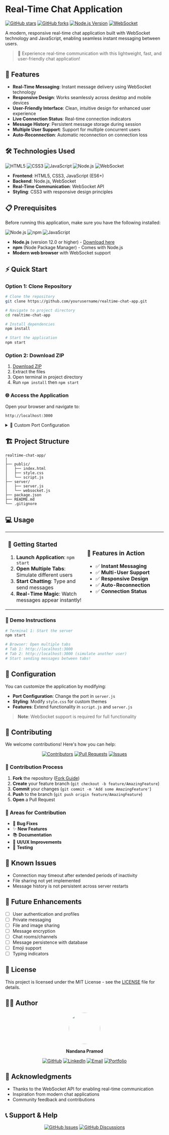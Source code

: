 # Real-Time Chat Application

[![GitHub stars](https://img.shields.io/github/stars/yourusername/realtime-chat-app.svg?style=social&label=Star)](https://github.com/nandanaap/real-time-chat-application)
[![GitHub forks](https://img.shields.io/github/forks/yourusername/realtime-chat-app.svg?style=social&label=Fork)](https://github.com/nandanaap/real-time-chat-application/fork)
[![Node.js Version](https://img.shields.io/badge/node-%3E%3D12.0.0-brightgreen)](https://nodejs.org/)
[![WebSocket](https://img.shields.io/badge/WebSocket-Enabled-blue.svg)](https://developer.mozilla.org/en-US/docs/Web/API/WebSocket)

A modern, responsive real-time chat application built with WebSocket technology and JavaScript, enabling seamless instant messaging between users.



> 💬 Experience real-time communication with this lightweight, fast, and user-friendly chat application!

## 🚀 Features

- **Real-Time Messaging**: Instant message delivery using WebSocket technology
- **Responsive Design**: Works seamlessly across desktop and mobile devices
- **User-Friendly Interface**: Clean, intuitive design for enhanced user experience
- **Live Connection Status**: Real-time connection indicators
- **Message History**: Persistent message storage during session
- **Multiple User Support**: Support for multiple concurrent users
- **Auto-Reconnection**: Automatic reconnection on connection loss

## 🛠️ Technologies Used

![HTML5](https://img.shields.io/badge/-HTML5-E34F26?style=flat-square&logo=html5&logoColor=white)
![CSS3](https://img.shields.io/badge/-CSS3-1572B6?style=flat-square&logo=css3&logoColor=white)
![JavaScript](https://img.shields.io/badge/-JavaScript-F7DF1E?style=flat-square&logo=javascript&logoColor=black)
![Node.js](https://img.shields.io/badge/-Node.js-339933?style=flat-square&logo=node.js&logoColor=white)
![WebSocket](https://img.shields.io/badge/-WebSocket-010101?style=flat-square&logo=socket.io&logoColor=white)

- **Frontend**: HTML5, CSS3, JavaScript (ES6+)
- **Backend**: Node.js, WebSocket
- **Real-Time Communication**: WebSocket API
- **Styling**: CSS3 with responsive design principles

## 📋 Prerequisites

Before running this application, make sure you have the following installed:

![Node.js](https://img.shields.io/badge/-Node.js-339933?style=flat-square&logo=node.js&logoColor=white)
![npm](https://img.shields.io/badge/-npm-CB3837?style=flat-square&logo=npm&logoColor=white)
![JavaScript](https://img.shields.io/badge/-JavaScript-F7DF1E?style=flat-square&logo=javascript&logoColor=black)

- **Node.js** (version 12.0 or higher) - [Download here](https://nodejs.org/)
- **npm** (Node Package Manager) - Comes with Node.js
- **Modern web browser** with WebSocket support

## ⚡ Quick Start

### Option 1: Clone Repository
```bash
# Clone the repository
git clone https://github.com/yourusername/realtime-chat-app.git

# Navigate to project directory
cd realtime-chat-app

# Install dependencies
npm install

# Start the application
npm start
```

### Option 2: Download ZIP
1. [Download ZIP](https://github.com/yourusername/realtime-chat-app/archive/main.zip)
2. Extract the files
3. Open terminal in project directory
4. Run `npm install` then `npm start`

### 🌐 Access the Application
Open your browser and navigate to:
```
http://localhost:3000
```

<details>
<summary>🔧 Custom Port Configuration</summary>

```javascript
// In server.js, modify:
const PORT = process.env.PORT || 3000; // Change 3000 to your preferred port
```
</details>

## 🏗️ Project Structure

```
realtime-chat-app/
│
├── public/
│   ├── index.html
│   ├── style.css
│   └── script.js
├── server/
│   ├── server.js
│   └── websocket.js
├── package.json
├── README.md
└── .gitignore
```

## 💻 Usage

<table>
<tr>
<td width="50%">

### 🚀 Getting Started
1. **Launch Application**: `npm start`
2. **Open Multiple Tabs**: Simulate different users
3. **Start Chatting**: Type and send messages
4. **Real-Time Magic**: Watch messages appear instantly!

</td>
<td width="50%">

### 📱 Features in Action
- ✅ **Instant Messaging**
- ✅ **Multi-User Support**
- ✅ **Responsive Design**
- ✅ **Auto-Reconnection**
- ✅ **Connection Status**

</td>
</tr>
</table>

### 🎯 Demo Instructions
```bash
# Terminal 1: Start the server
npm start

# Browser: Open multiple tabs
# Tab 1: http://localhost:3000
# Tab 2: http://localhost:3000 (simulate another user)
# Start sending messages between tabs!
```

## 🔧 Configuration

You can customize the application by modifying:

- **Port Configuration**: Change the port in `server.js`
- **Styling**: Modify `style.css` for custom themes
- **Features**: Extend functionality in `script.js` and `server.js`



> **Note**: WebSocket support is required for full functionality

## 🤝 Contributing

We welcome contributions! Here's how you can help:

<div align="center">

[![Contributors](https://img.shields.io/github/contributors/yourusername/realtime-chat-app.svg?style=for-the-badge)](https://github.com/yourusername/realtime-chat-app/graphs/contributors)
[![Pull Requests](https://img.shields.io/github/issues-pr/yourusername/realtime-chat-app.svg?style=for-the-badge)](https://github.com/yourusername/realtime-chat-app/pulls)
[![Issues](https://img.shields.io/github/issues/yourusername/realtime-chat-app.svg?style=for-the-badge)](https://github.com/yourusername/realtime-chat-app/issues)

</div>

### 🔄 Contribution Process
1. **Fork** the repository ([Fork Guide](https://docs.github.com/en/get-started/quickstart/fork-a-repo))
2. **Create** your feature branch (`git checkout -b feature/AmazingFeature`)
3. **Commit** your changes (`git commit -m 'Add some AmazingFeature'`)
4. **Push** to the branch (`git push origin feature/AmazingFeature`)
5. **Open** a Pull Request

### 🎯 Areas for Contribution
- 🐛 **Bug Fixes**
- ✨ **New Features**
- 📚 **Documentation**
- 🎨 **UI/UX Improvements**
- 🧪 **Testing**

## 🐛 Known Issues

- Connection may timeout after extended periods of inactivity
- File sharing not yet implemented
- Message history is not persistent across server restarts

## 🔮 Future Enhancements

- [ ] User authentication and profiles
- [ ] Private messaging
- [ ] File and image sharing
- [ ] Message encryption
- [ ] Chat rooms/channels
- [ ] Message persistence with database
- [ ] Emoji support
- [ ] Typing indicators

## 📄 License

This project is licensed under the MIT License - see the [LICENSE](LICENSE) file for details.

## 👨‍💻 Author

<div align="center">

<img src="https://github.com/yourusername.png" width="100" height="100" style="border-radius: 50%;">

**Nandana Pramod**

[![GitHub](https://img.shields.io/badge/-GitHub-181717?style=flat-square&logo=github)](https://github.com/yourusername)
[![LinkedIn](https://img.shields.io/badge/-LinkedIn-0077B5?style=flat-square&logo=linkedin)](https://linkedin.com/in/yourprofile)
[![Email](https://img.shields.io/badge/-Email-D14836?style=flat-square&logo=gmail&logoColor=white)](mailto:your.email@example.com)
[![Portfolio](https://img.shields.io/badge/-Portfolio-000000?style=flat-square&logo=react)](https://yourportfolio.com)

</div>

## 🙏 Acknowledgments

- Thanks to the WebSocket API for enabling real-time communication
- Inspiration from modern chat applications
- Community feedback and contributions

## 📞 Support & Help

<div align="center">

[![GitHub Issues](https://img.shields.io/github/issues/yourusername/realtime-chat-app.svg?style=for-the-badge&logo=github)](https://github.com/yourusername/realtime-chat-app/issues)
[![GitHub Discussions](https://img.shields.io/badge/GitHub-Discussions-purple?style=for-the-badge&logo=github)](https://github.com/yourusername/realtime-chat-app/discussions)






